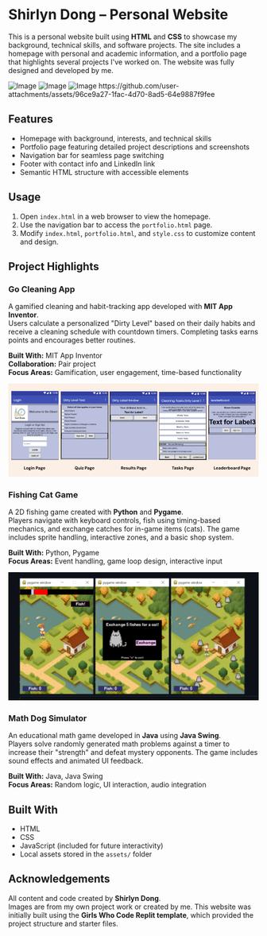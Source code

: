 # Shirlyn Dong – Personal Website

This is a personal website built using **HTML** and **CSS** to showcase my background, technical skills, and software projects. The site includes a homepage with personal and academic information, and a portfolio page that highlights several projects I've worked on. The website was fully designed and developed by me.

<img width="33%" alt="Image" src="https://github.com/user-attachments/assets/ee55814c-418f-497e-bb2f-ac10a8fa9c06" />
<img width="33%" alt="Image" src="https://github.com/user-attachments/assets/fceb3797-69e6-4f28-b8fc-3cc6f090bdf3" />
<img width="32%" height="1020" alt="Image" src="https://github.com/user-attachments/assets/6653dc3d-e169-4687-b221-7b30bd0df60f" />
https://github.com/user-attachments/assets/96ce9a27-1fac-4d70-8ad5-64e9887f9fee

## Features

- Homepage with background, interests, and technical skills  
- Portfolio page featuring detailed project descriptions and screenshots  
- Navigation bar for seamless page switching  
- Footer with contact info and LinkedIn link  
- Semantic HTML structure with accessible elements

## Usage

1. Open `index.html` in a web browser to view the homepage.  
2. Use the navigation bar to access the `portfolio.html` page.  
3. Modify `index.html`, `portfolio.html`, and `style.css` to customize content and design.

## Project Highlights

### Go Cleaning App

A gamified cleaning and habit-tracking app developed with **MIT App Inventor**.  
Users calculate a personalized "Dirty Level" based on their daily habits and receive a cleaning schedule with countdown timers. Completing tasks earns points and encourages better routines.

**Built With:** MIT App Inventor  
**Collaboration:** Pair project  
**Focus Areas:** Gamification, user engagement, time-based functionality

![Go Clean Summary Page](assets/GoCleanSummaryPage.png)

### Fishing Cat Game

A 2D fishing game created with **Python** and **Pygame**.  
Players navigate with keyboard controls, fish using timing-based mechanics, and exchange catches for in-game items (cats). The game includes sprite handling, interactive zones, and a basic shop system.

**Built With:** Python, Pygame  
**Focus Areas:** Event handling, game loop design, interactive input

![Fishing Cat Game](assets/FishingGamePage.png)

### Math Dog Simulator

An educational math game developed in **Java** using **Java Swing**.  
Players solve randomly generated math problems against a timer to increase their "strength" and defeat mystery opponents. The game includes sound effects and animated UI feedback.

**Built With:** Java, Java Swing  
**Focus Areas:** Random logic, UI interaction, audio integration

## Built With

- HTML  
- CSS  
- JavaScript (included for future interactivity)  
- Local assets stored in the `assets/` folder

## Acknowledgements

All content and code created by **Shirlyn Dong**.  
Images are from my own project work or created by me.
This website was initially built using the **Girls Who Code Replit template**, which provided the project structure and starter files.
